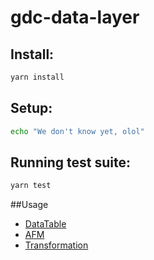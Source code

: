 # gdc-data-layer

## Install:
```sh
yarn install
```

## Setup:

```sh
echo "We don't know yet, olol"
```

## Running test suite:
```sh
yarn test
```

##Usage
 - [DataTable](https://confluence.intgdc.com/display/VS/Obtain+Data+from+the+GoodData+Platform)
 - [AFM](https://confluence.intgdc.com/display/VS/AFM)
 - [Transformation](https://confluence.intgdc.com/display/VS/Transformation)
